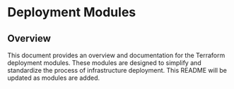 # Deployment Modules

## Overview

This document provides an overview and documentation for the Terraform deployment modules. These modules are designed to simplify and standardize the process of infrastructure deployment. This README will be updated as modules are added.
